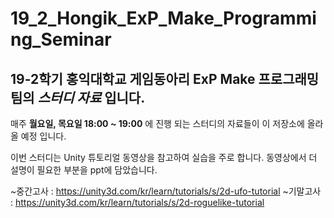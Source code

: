 # 19_2_Hongik_ExP_Make_Programming_Seminar
## **19-2학기 홍익대학교 게임동아리 ExP Make 프로그래밍팀**의 ***스터디 자료*** 입니다.  
  
매주 **월요일, 목요일 18:00 ~ 19:00** 에 진행 되는 스터디의 자료들이 이 저장소에 올라올 예정 입니다.

이번 스터디는 Unity 튜토리얼 동영상을 참고하여 실습을 주로 합니다. 동영상에서 더 설명이 필요한 부분을
ppt에 담았습니다.

~중간고사 : https://unity3d.com/kr/learn/tutorials/s/2d-ufo-tutorial
~기말고사 : https://unity3d.com/kr/learn/tutorials/s/2d-roguelike-tutorial
